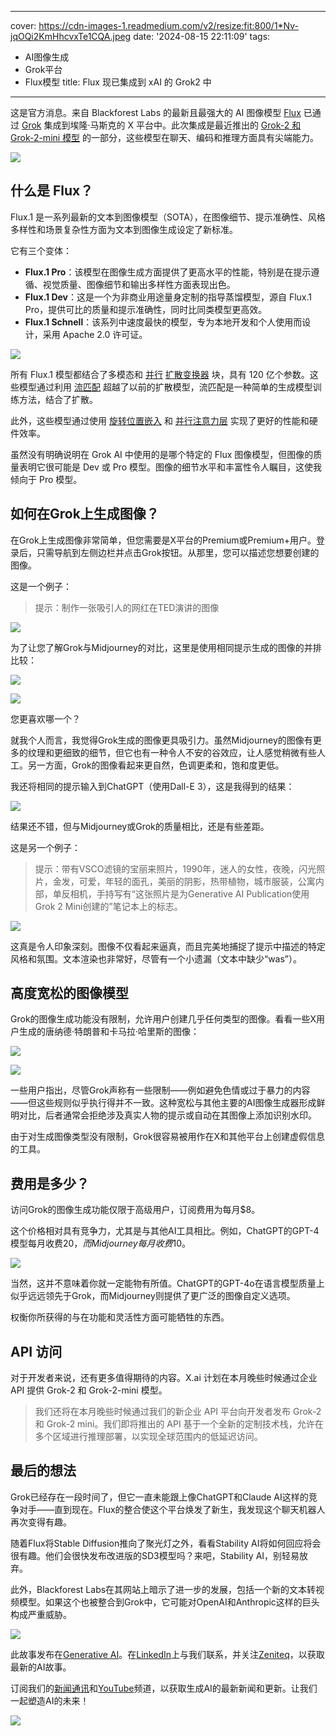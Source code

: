 
---
cover: https://cdn-images-1.readmedium.com/v2/resize:fit:800/1*Nv-jqOQi2KmHhcvxTe1CQA.jpeg
date: '2024-08-15 22:11:09'
tags:
  - AI图像生成
  - Grok平台
  - Flux模型
title: Flux 现已集成到 xAI 的 Grok2 中

---




这是官方消息。来自 Blackforest Labs 的最新且最强大的 AI 图像模型 [Flux](https://jimclydemonge.medium.com/flux-1-is-a-mind-blowing-open-weights-ai-image-generator-with-12b-parameters-5a138146bb51) 已通过 [Grok](https://generativeai.pub/grok-1-is-now-available-to-x-premium-subscribers-5756585612fe) 集成到埃隆·马斯克的 X 平台中。此次集成是最近推出的 [Grok-2 和 Grok-2-mini 模型](https://x.ai/blog/grok-2) 的一部分，这些模型在聊天、编码和推理方面具有尖端能力。

![](https://cdn-images-1.readmedium.com/v2/resize:fit:800/1*WhFhns6QQ0SRkKjDzY6kGQ.png)

## 什么是 Flux？

Flux.1 是一系列最新的文本到图像模型（SOTA），在图像细节、提示准确性、风格多样性和场景复杂性方面为文本到图像生成设定了新标准。

它有三个变体：

* **Flux.1 Pro**：该模型在图像生成方面提供了更高水平的性能，特别是在提示遵循、视觉质量、图像细节和输出多样性方面表现出色。
* **Flux.1 Dev**：这是一个为非商业用途量身定制的指导蒸馏模型，源自 Flux.1 Pro，提供可比的质量和提示准确性，同时比同类模型更高效。
* **Flux.1 Schnell**：该系列中速度最快的模型，专为本地开发和个人使用而设计，采用 Apache 2.0 许可证。

![](https://cdn-images-1.readmedium.com/v2/resize:fit:800/0*6gaDfjgc3yuePMZ-.png)

所有 Flux.1 模型都结合了多模态和 [并行](https://arxiv.org/abs/2302.05442) [扩散变换器](https://arxiv.org/abs/2212.09748) 块，具有 120 亿个参数。这些模型通过利用 [流匹配](https://arxiv.org/abs/2210.02747) 超越了以前的扩散模型，流匹配是一种简单的生成模型训练方法，结合了扩散。

此外，这些模型通过使用 [旋转位置嵌入](https://arxiv.org/abs/2104.09864) 和 [并行注意力层](https://arxiv.org/abs/2302.05442) 实现了更好的性能和硬件效率。

虽然没有明确说明在 Grok AI 中使用的是哪个特定的 Flux 图像模型，但图像的质量表明它很可能是 Dev 或 Pro 模型。图像的细节水平和丰富性令人瞩目，这使我倾向于 Pro 模型。

## 如何在Grok上生成图像？

在Grok上生成图像非常简单，但您需要是X平台的Premium或Premium+用户。登录后，只需导航到左侧边栏并点击Grok按钮。从那里，您可以描述您想要创建的图像。

这是一个例子：

> 提示：制作一张吸引人的网红在TED演讲的图像

![](https://cdn-images-1.readmedium.com/v2/resize:fit:800/1*kRdAknqdf5lRZ3ymNWZFNw.png)

为了让您了解Grok与Midjourney的对比，这里是使用相同提示生成的图像的并排比较：

![](https://cdn-images-1.readmedium.com/v2/resize:fit:800/1*5hZCb9jbQKlS_nNpRf47Fg.jpeg)

![](https://cdn-images-1.readmedium.com/v2/resize:fit:800/0*mNe13dVLcYZmGzZ6)

您更喜欢哪一个？

就我个人而言，我觉得Grok生成的图像更具吸引力。虽然Midjourney的图像有更多的纹理和更细致的细节，但它也有一种令人不安的谷效应，让人感觉稍微有些人工。另一方面，Grok的图像看起来更自然，色调更柔和，饱和度更低。

我还将相同的提示输入到ChatGPT（使用Dall-E 3），这是我得到的结果：

![](https://cdn-images-1.readmedium.com/v2/resize:fit:800/1*WLw0tEctdUcfI-4SmU2iJA.png)

结果还不错，但与Midjourney或Grok的质量相比，还是有些差距。

这是另一个例子：

> 提示：带有VSCO滤镜的宝丽来照片，1990年，迷人的女性，夜晚，闪光照片，金发，可爱，年轻的面孔，美丽的阴影，热带植物，城市服装，公寓内部，单反相机，手持写有“这张照片是为Generative AI Publication使用Grok 2 Mini创建的”笔记本上的标志。

![](https://cdn-images-1.readmedium.com/v2/resize:fit:800/1*5qpwnsrMx8HtvF4SLHuN_g.jpeg)

这真是令人印象深刻。图像不仅看起来逼真，而且完美地捕捉了提示中描述的特定风格和氛围。文本渲染也非常好，尽管有一个小遗漏（文本中缺少“was”）。

## 高度宽松的图像模型

Grok的图像生成功能没有限制，允许用户创建几乎任何类型的图像。看看一些X用户生成的唐纳德·特朗普和卡马拉·哈里斯的图像：

![](https://cdn-images-1.readmedium.com/v2/resize:fit:800/0*wgLmWkmtnV2YeMmf)

![](https://cdn-images-1.readmedium.com/v2/resize:fit:800/0*34GbgTOzQBDrt5aM)

一些用户指出，尽管Grok声称有一些限制——例如避免色情或过于暴力的内容——但这些规则似乎执行得并不一致。这种宽松与其他主要的AI图像生成器形成鲜明对比，后者通常会拒绝涉及真实人物的提示或自动在其图像上添加识别水印。

由于对生成图像类型没有限制，Grok很容易被用作在X和其他平台上创建虚假信息的工具。

## 费用是多少？

访问Grok的图像生成功能仅限于高级用户，订阅费用为每月$8。

这个价格相对具有竞争力，尤其是与其他AI工具相比。例如，ChatGPT的GPT-4模型每月收费$20，而Midjourney每月收费$10。

![](https://cdn-images-1.readmedium.com/v2/resize:fit:800/1*guL9R6sgzerG_a8IIMj32A.jpeg)

当然，这并不意味着你就一定能物有所值。ChatGPT的GPT-4o在语言模型质量上似乎远远领先于Grok，而Midjourney则提供了更广泛的图像自定义选项。

权衡你所获得的与在功能和灵活性方面可能牺牲的东西。

## API 访问

对于开发者来说，还有更多值得期待的内容。X.ai 计划在本月晚些时候通过企业 API 提供 Grok-2 和 Grok-2-mini 模型。

> 我们还将在本月晚些时候通过我们的新企业 API 平台向开发者发布 Grok-2 和 Grok-2 mini。我们即将推出的 API 基于一个全新的定制技术栈，允许在多个区域进行推理部署，以实现全球范围内的低延迟访问。

## 最后的想法

Grok已经存在一段时间了，但它一直未能跟上像ChatGPT和Claude AI这样的竞争对手——直到现在。Flux的整合使这个平台焕发了新生，我发现这个聊天机器人再次变得有趣。

随着Flux将Stable Diffusion推向了聚光灯之外，看看Stability AI将如何回应将会很有趣。他们会很快发布改进版的SD3模型吗？来吧，Stability AI，别轻易放弃。

此外，Blackforest Labs在其网站上暗示了进一步的发展，包括一个新的文本转视频模型。如果这个也被整合到Grok中，它可能对OpenAI和Anthropic这样的巨头构成严重威胁。

![](https://cdn-images-1.readmedium.com/v2/resize:fit:800/0*ieXtq8EMvoKs9t25.png)

此故事发布在[Generative AI](https://generativeai.pub/)。在[LinkedIn](https://www.linkedin.com/company/generative-ai-publication)上与我们联系，并关注[Zeniteq](https://www.zeniteq.com/)，以获取最新的AI故事。

订阅我们的[新闻通讯](https://www.generativeaipub.com/)和[YouTube](https://www.youtube.com/@generativeaipub)频道，以获取生成AI的最新新闻和更新。让我们一起塑造AI的未来！

![](https://cdn-images-1.readmedium.com/v2/resize:fit:800/0*HA-KdrCLBdbzMNoa.png)
